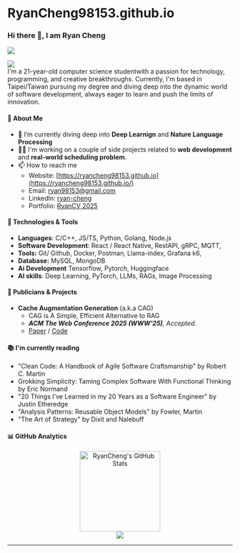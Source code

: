 # RyanCheng98153.github.io

### Hi there 👋, I am Ryan Cheng

<p align="left">
 <img src="https://readme-typing-svg.herokuapp.com/?lines=Welcome+to+my+GitHub+Profile!&center=true&width=360&height=30" />
</p>

![](https://komarev.com/ghpvc/?username=ryancheng98153) <br />
I'm a 21-year-old computer science studentwith a passion for technology, programming, and creative breakthroughs. Currently, I'm based in Taipei/Taiwan pursuing my degree and diving deep into the dynamic world of software development, always eager to learn and push the limits of innovation.

#### 📘 About Me

- 🌱 I’m currently diving deep into **Deep Learnign** and **Nature Language Processing**
- 👨‍💻 I'm working on a couple of side projects related to **web development** and **real-world scheduling problem**.
- 📫 How to reach me
  - Website: [https://ryancheng98153.github.io](https://ryancheng98153.github.io/)
  - Email: [ryan98153@gmail.com](mailto:ryan98153@gmail.com)
  - LinkedIn: [ryan-cheng](www.linkedin.com/in/ryancheng98153)
  - Portfolio: [RyanCV 2025](docs/Ryan%20CV%202025.pdf)
  
#### 🔧 Technologies & Tools

- **Languages**: C/C++, JS/TS, Python, Golang, Node.js
- **Software Development**: React / React Native, RestAPI, gRPC,  MQTT, 
- **Tools:** Git/ Github, Docker, Postman, Llama-index, Grafana k6, 
- **Database:** MySQL, MongoDB
- **Ai Development** Tensorflow, Pytorch, Huggingface 
- **AI skills**: Deep Learning, PyTorch, LLMs, RAGs, Image Processing

#### 🌟 Publicians & Projects
- **Cache Augmentation Generation** (a.k.a CAG) 
  - CAG is A Simple, Efficient Alternative to RAG
  - ***ACM The Web Conference 2025 (WWW'25)**, Accepted.*
  - [Paper](https://arxiv.org/abs/2412.15605) / [Code](https://github.com/hhhuang/CAG)

#### 📚 I'm currently reading
- "Clean Code: A Handbook of Agile Software Craftsmanship" by Robert C. Martin
- Grokking Simplicity: Taming Complex Software With Functional Thinking by Eric Normand
- "20 Things I’ve Learned in my 20 Years as a Software Engineer" by Justin Etheredge
- "Analysis Patterns: Reusable Object Models" by Fowler, Martin
- "The Art of Strategy" by Dixit and Nalebuff

#### 📊 GitHub Analytics

<p align="center">
  <a href="https://github.com/ryancheng98153/">
    <img height="180em" src="https://github-readme-stats.vercel.app/api?username=ryancheng98153&show_icons=true&theme=material-palenight" alt="RyanCheng's GitHub Stats" />
  </a>
  <br />
  <!-- 
  <a href="https://github.com/ryancheng98153/">
    <img src="https://github-readme-streak-stats.herokuapp.com/?user=ryancheng98153&theme=material_palenight" alt="RyanCheng's streak" />
  </a>
  <br />
  -->
  <a href="https://github.com/ryancheng98153/">
    <img src="https://github-readme-streak-stats.herokuapp.com/?user=ryancheng98153&theme=material-palenight"/>
  </a>
</p>

---